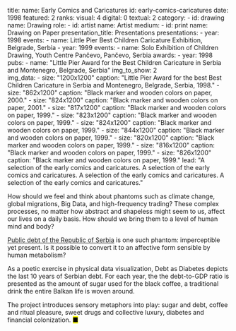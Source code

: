 title: 
    name: Early Comics and Caricatures
id: early-comics-caricatures
date: 1998
featured: 2
ranks:
    visual: 4
    digital: 0
    textual: 2
category: 
    - id: drawing
      name: Drawing
role:
    - id: artist
      name: Artist
medium:
    - id: print
      name: Drawing on Paper
presentation_title: Presentations
presentations:
    - year: 1998
      events:
        - name: Little Pier Best Children Caricature Exhibition, Belgrade, Serbia
    - year: 1999
      events:
        - name: Solo Exhibition of Children Drawing, Youth Centre Pančevo, Pančevo, Serbia
awards:
    - year: 1998
      pubs:
        - name: "Little Pier Award for the Best Children Caricature in Serbia and Montenegro, Belgrade, Serbia"
img_to_show: 2       
img_data:
    - size: "1200x1200"
      caption: "Little Pier Award for the best Best Children Caricature in Serbia and Montenegro, Belgrade, Serbia, 1998."
    - size: "862x1200"
      caption: "Black marker and wooden colors on paper, 2000."
    - size: "824x1200"
      caption: "Black marker and wooden colors on paper, 2001."
    - size: "817x1200"
      caption: "Black marker and wooden colors on paper, 1999."
    - size: "823x1200"
      caption: "Black marker and wooden colors on paper, 1999."
    - size: "824x1200"
      caption: "Black marker and wooden colors on paper, 1999."
    - size: "844x1200"
      caption: "Black marker and wooden colors on paper, 1999."
    - size: "820x1200"
      caption: "Black marker and wooden colors on paper, 1999."
    - size: "816x1200"
      caption: "Black marker and wooden colors on paper, 1999."
    - size: "826x1200"
      caption: "Black marker and wooden colors on paper, 1999."
lead: "A selection of the early comics and caricatures. A selection of the early comics and caricatures. A selection of the early comics and caricatures. A selection of the early comics and caricatures."

How should we feel and think about phantoms such as climate change, global migrations, Big Data, and high-frequency trading? These complex processes, no matter how abstract and shapeless might seem to us, affect our lives on a daily basis. How should we bring them to a level of human mind and body?  

<a href='http://www.javnidug.gov.rs/eng/default.asp' target="_blank">Public debt of the Republic of Serbia</a> is one such phantom: imperceptible yet present. Is it possible to convert it to an affective form sensible by human metabolism? 

As a poetic exercise in physical data visualization, Debt as Diabetes depicts the last 10 years of Serbian debt. For each year, the the debt-to-GDP ratio is presented as the amount of sugar used for the black coffee, a traditional drink the entire Balkan life is woven around. 

The project introduces sensory metaphors into play: sugar and debt, coffee and ritual pleasure, sweet drugs and collective luxury, diabetes and financial colonization. <mark>&#9632;</mark>